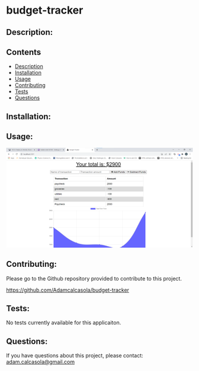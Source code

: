# budget-tracker

## Description: 

  
## Contents
- [Description](#description)
- [Installation](#installation)
- [Usage](#usage)
- [Contributing](#contributing)
- [Tests](#tests)
- [Questions](#questions)
  
## Installation: 


## Usage:
 

![social-network-api-screenshot](budget-tracker-screenshot.png?raw=true "screenshot")

## Contributing:
Please go to the Github repository provided to contribute to this project.

https://github.com/Adamcalcasola/budget-tracker

## Tests:
No tests currently available for this applicaiton.
  
## Questions:
If you have questions about this project, please contact:  
adam.calcasola@gmail.com